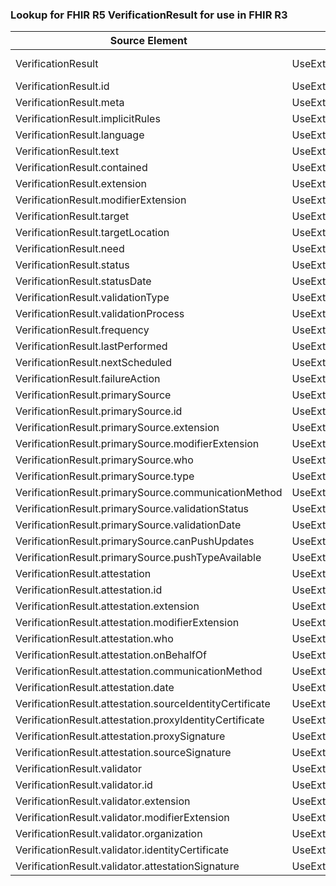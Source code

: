 ### Lookup for FHIR R5 VerificationResult for use in FHIR R3

| Source Element | Usage | Target |
| -------------- | ----- | ------ |
| VerificationResult | UseExtension | http://hl7.org/fhir/5.0/StructureDefinition/extension-VerificationResult |
| VerificationResult.id | UseExtensionFromAncestor | - |
| VerificationResult.meta | UseExtensionFromAncestor | - |
| VerificationResult.implicitRules | UseExtensionFromAncestor | - |
| VerificationResult.language | UseExtensionFromAncestor | - |
| VerificationResult.text | UseExtensionFromAncestor | - |
| VerificationResult.contained | UseExtensionFromAncestor | - |
| VerificationResult.extension | UseExtensionFromAncestor | - |
| VerificationResult.modifierExtension | UseExtensionFromAncestor | - |
| VerificationResult.target | UseExtensionFromAncestor | - |
| VerificationResult.targetLocation | UseExtensionFromAncestor | - |
| VerificationResult.need | UseExtensionFromAncestor | - |
| VerificationResult.status | UseExtensionFromAncestor | - |
| VerificationResult.statusDate | UseExtensionFromAncestor | - |
| VerificationResult.validationType | UseExtensionFromAncestor | - |
| VerificationResult.validationProcess | UseExtensionFromAncestor | - |
| VerificationResult.frequency | UseExtensionFromAncestor | - |
| VerificationResult.lastPerformed | UseExtensionFromAncestor | - |
| VerificationResult.nextScheduled | UseExtensionFromAncestor | - |
| VerificationResult.failureAction | UseExtensionFromAncestor | - |
| VerificationResult.primarySource | UseExtensionFromAncestor | - |
| VerificationResult.primarySource.id | UseExtensionFromAncestor | - |
| VerificationResult.primarySource.extension | UseExtensionFromAncestor | - |
| VerificationResult.primarySource.modifierExtension | UseExtensionFromAncestor | - |
| VerificationResult.primarySource.who | UseExtensionFromAncestor | - |
| VerificationResult.primarySource.type | UseExtensionFromAncestor | - |
| VerificationResult.primarySource.communicationMethod | UseExtensionFromAncestor | - |
| VerificationResult.primarySource.validationStatus | UseExtensionFromAncestor | - |
| VerificationResult.primarySource.validationDate | UseExtensionFromAncestor | - |
| VerificationResult.primarySource.canPushUpdates | UseExtensionFromAncestor | - |
| VerificationResult.primarySource.pushTypeAvailable | UseExtensionFromAncestor | - |
| VerificationResult.attestation | UseExtensionFromAncestor | - |
| VerificationResult.attestation.id | UseExtensionFromAncestor | - |
| VerificationResult.attestation.extension | UseExtensionFromAncestor | - |
| VerificationResult.attestation.modifierExtension | UseExtensionFromAncestor | - |
| VerificationResult.attestation.who | UseExtensionFromAncestor | - |
| VerificationResult.attestation.onBehalfOf | UseExtensionFromAncestor | - |
| VerificationResult.attestation.communicationMethod | UseExtensionFromAncestor | - |
| VerificationResult.attestation.date | UseExtensionFromAncestor | - |
| VerificationResult.attestation.sourceIdentityCertificate | UseExtensionFromAncestor | - |
| VerificationResult.attestation.proxyIdentityCertificate | UseExtensionFromAncestor | - |
| VerificationResult.attestation.proxySignature | UseExtensionFromAncestor | - |
| VerificationResult.attestation.sourceSignature | UseExtensionFromAncestor | - |
| VerificationResult.validator | UseExtensionFromAncestor | - |
| VerificationResult.validator.id | UseExtensionFromAncestor | - |
| VerificationResult.validator.extension | UseExtensionFromAncestor | - |
| VerificationResult.validator.modifierExtension | UseExtensionFromAncestor | - |
| VerificationResult.validator.organization | UseExtensionFromAncestor | - |
| VerificationResult.validator.identityCertificate | UseExtensionFromAncestor | - |
| VerificationResult.validator.attestationSignature | UseExtensionFromAncestor | - |
